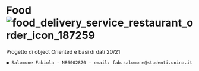# Food ![food_delivery_service_restaurant_order_icon_187259](https://user-images.githubusercontent.com/60442414/165047619-5a3c4918-5643-4a09-84d4-6ecb59b1f282.png)


Progetto di object Oriented e basi di dati 20/21 
   
    ● Salomone Fabiola - N86002870 - email: fab.salomone@studenti.unina.it
